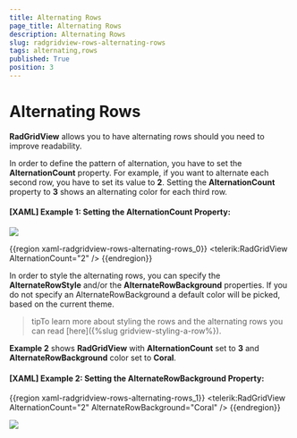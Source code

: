 ```yaml
---
title: Alternating Rows
page_title: Alternating Rows
description: Alternating Rows
slug: radgridview-rows-alternating-rows
tags: alternating,rows
published: True
position: 3
---
```


# Alternating Rows

__RadGridView__ allows you to have alternating rows should you need to improve readability. 

In order to define the pattern of alternation, you have to set the __AlternationCount__ property. For example, if you want to alternate each second row, you have to set its value to __2__. Setting the __AlternationCount__ property to __3__ shows an alternating color for each third row.

#### __[XAML] Example 1: Setting the AlternationCount Property:__

![](images/RadGridView_Rows_Alternating_Rows_02.png)

{{region xaml-radgridview-rows-alternating-rows_0}}
	<telerik:RadGridView AlternationCount="2" />
{{endregion}}

In order to style the alternating rows, you can specify the __AlternateRowStyle__ and/or the __AlternateRowBackground__ properties. If you do not specify an AlternateRowBackground a default color will be picked, based on the current theme.

>tipTo learn more about styling the rows and the alternating rows you can read [here]({%slug gridview-styling-a-row%}).

__Example 2__ shows __RadGridView__ with __AlternationCount__ set to __3__ and __AlternateRowBackground__ color set to __Coral__.

#### __[XAML] Example 2: Setting the AlternateRowBackground Property:__

{{region xaml-radgridview-rows-alternating-rows_1}}
	<telerik:RadGridView AlternationCount="2"
	                   AlternateRowBackground="Coral" />
{{endregion}}

![](images/RadGridView_Rows_Alternating_Rows_01.png)
